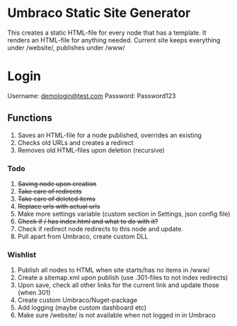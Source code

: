 # Umbraco Static Site Generator
This creates a static HTML-file for every node that has a template.
It renders an HTML-file for anything needed.
Current site keeps everything under /website/, publishes under /www/

# Login
Username: demologin@test.com
Password: Password123

## Functions
1. Saves an HTML-file for a node published, overrides an existing
2. Checks old URLs and creates a redirect
3. Removes old HTML-files upon deletion (recursive)

### Todo
1. ~~Saving node upon creation~~
2. ~~Take care of redirects~~
3. ~~Take care of deleted items~~
4. ~~Replace urls with actual urls~~
5. Make more settings variable (custom section in Settings, json config file)
6. ~~Check if / has index.html and what to do with it?~~
7. Check if redirect node redirects to this node and update.
8. Pull apart from Umbraco, create custom DLL

### Wishlist
1. Publish all nodes to HTML when site starts/has no items in /www/
2. Create a sitemap.xml upon publish (use .301-files to not index redirects)
3. Upon save, check all other links for the current link and update those (when 301)
4. Create custom Umbraco/Nuget-package
5. Add logging (maybe custom dashboard etc)
6. Make sure /website/ is not available when not logged in in Umbraco